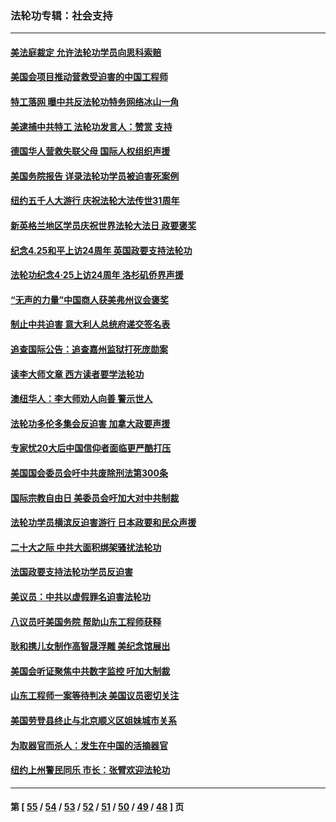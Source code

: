 ### 法轮功专辑：社会支持
---
#### [美法庭裁定 允许法轮功学员向思科索赔](../../pages/nf4386/n14030620.md?07130430) 
#### [美国会项目推动营救受迫害的中国工程师](../../pages/nf4386/n14019887.md?07130430) 
#### [特工落网 曝中共反法轮功特务网络冰山一角](../../pages/nf4386/n14006412.md?07130430) 
#### [美逮捕中共特工 法轮功发言人：赞赏 支持](../../pages/nf4386/n14005107.md?07130430) 
#### [德国华人营救失联父母 国际人权组织声援](../../pages/nf4386/n14002019.md?07130430) 
#### [美国务院报告 详录法轮功学员被迫害死案例](../../pages/nf4386/n13997752.md?07130430) 
#### [纽约五千人大游行 庆祝法轮大法传世31周年](../../pages/nf4386/n13995110.md?07130430) 
#### [新英格兰地区学员庆祝世界法轮大法日 政要褒奖](../../pages/nf4386/n13990800.md?07130430) 
#### [纪念4.25和平上访24周年 英国政要支持法轮功](../../pages/nf4386/n13984057.md?07130430) 
#### [法轮功纪念4·25上访24周年 洛杉矶侨界声援](../../pages/nf4386/n13978796.md?07130430) 
#### [“无声的力量”中国商人获美弗州议会褒奖](../../pages/nf4386/n13941208.md?07130430) 
#### [制止中共迫害 意大利人总统府递交签名表](../../pages/nf4386/n13933726.md?07130430) 
#### [追查国际公告：追查嘉州监狱打死庞勋案](../../pages/nf4386/n13933461.md?07130430) 
#### [读李大师文章 西方读者要学法轮功](../../pages/nf4386/n13925142.md?07130430) 
#### [澳纽华人：李大师劝人向善 警示世人](../../pages/nf4386/n13924146.md?07130430) 
#### [法轮功多伦多集会反迫害 加拿大政要声援](../../pages/nf4386/n13881303.md?07130430) 
#### [专家忧20大后中国信仰者面临更严酷打压](../../pages/nf4386/n13874993.md?07130430) 
#### [美国国会委员会吁中共废除刑法第300条](../../pages/nf4386/n13868121.md?07130430) 
#### [国际宗教自由日 美委员会吁加大对中共制裁](../../pages/nf4386/n13855021.md?07130430) 
#### [法轮功学员横滨反迫害游行 日本政要和民众声援](../../pages/nf4386/n13847132.md?07130430) 
#### [二十大之际 中共大面积绑架骚扰法轮功](../../pages/nf4386/n13846381.md?07130430) 
#### [法国政要支持法轮功学员反迫害](../../pages/nf4386/n13841970.md?07130430) 
#### [美议员：中共以虚假罪名迫害法轮功](../../pages/nf4386/n13841083.md?07130430) 
#### [八议员吁美国务院 帮助山东工程师获释](../../pages/nf4386/n13836379.md?07130430) 
#### [耿和携儿女制作高智晟浮雕 美纪念馆展出](../../pages/nf4386/n13829624.md?07130430) 
#### [美国会听证聚焦中共数字监控 吁加大制裁](../../pages/nf4386/n13825083.md?07130430) 
#### [山东工程师一案等待判决 美国议员密切关注](../../pages/nf4386/n13815065.md?07130430) 
#### [美国劳登县终止与北京顺义区姐妹城市关系](../../pages/nf4386/n13811030.md?07130430) 
#### [为取器官而杀人：发生在中国的活摘器官](../../pages/nf4386/n13794731.md?07130430) 
#### [纽约上州警民同乐 市长：张臂欢迎法轮功](../../pages/nf4386/n13794375.md?07130430) 

---
#### 第 [ [55](./55.md?07130430) / [54](./54.md?07130430) / [53](./53.md?07130430) / [52](./52.md?07130430) / [51](./51.md?07130430) / [50](./50.md?07130430) / [49](./49.md?07130430) / [48](./48.md?07130430) ] 页
